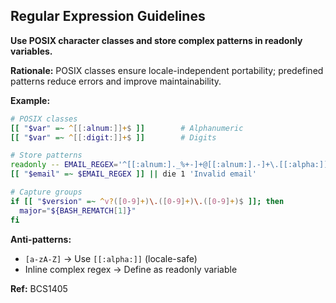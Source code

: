 ## Regular Expression Guidelines

**Use POSIX character classes and store complex patterns in readonly variables.**

**Rationale:** POSIX classes ensure locale-independent portability; predefined patterns reduce errors and improve maintainability.

**Example:**
```bash
# POSIX classes
[[ "$var" =~ ^[[:alnum:]]+$ ]]        # Alphanumeric
[[ "$var" =~ ^[[:digit:]]+$ ]]        # Digits

# Store patterns
readonly -- EMAIL_REGEX='^[[:alnum:]._%+-]+@[[:alnum:].-]+\.[[:alpha:]]{2,}$'
[[ "$email" =~ $EMAIL_REGEX ]] || die 1 'Invalid email'

# Capture groups
if [[ "$version" =~ ^v?([0-9]+)\.([0-9]+)\.([0-9]+)$ ]]; then
  major="${BASH_REMATCH[1]}"
fi
```

**Anti-patterns:**
- `[a-zA-Z]` → Use `[[:alpha:]]` (locale-safe)
- Inline complex regex → Define as readonly variable

**Ref:** BCS1405
